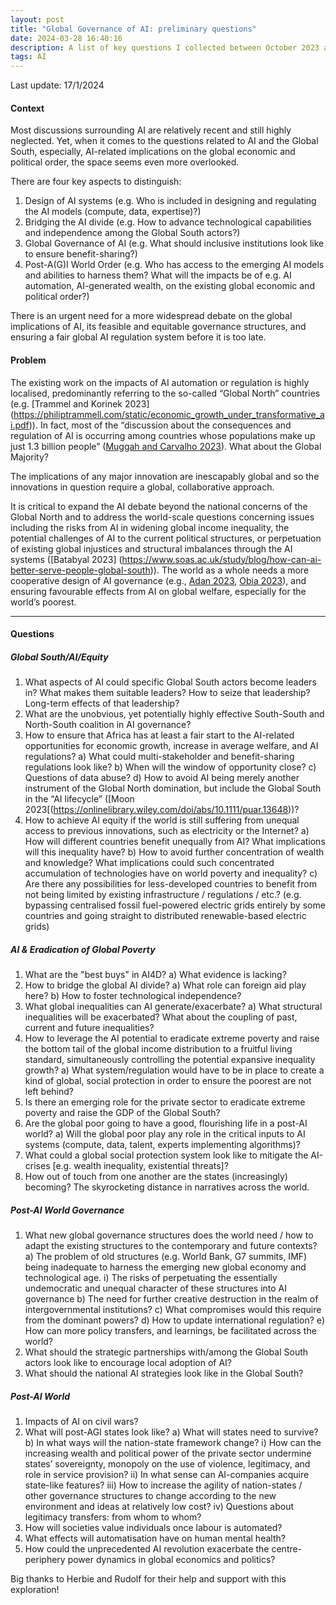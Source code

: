 ```yaml
---
layout: post
title: "Global Governance of AI: preliminary questions"
date: 2024-03-28 16:40:16
description: A list of key questions I collected between October 2023 and January 2024 after I decided to explore AI4D and global governance of AI.
tags: AI
---
```


Last update: 17/1/2024

#### Context

Most discussions surrounding AI are relatively recent and still highly neglected. Yet, when it comes to the questions related to AI and the Global South, especially, AI-related implications on the global economic and political order, the space seems even more overlooked.

There are four key aspects to distinguish:
1. Design of AI systems (e.g. Who is included in designing and regulating the AI models (compute, data, expertise)?)
2. Bridging the AI divide (e.g. How to advance technological capabilities and independence among the Global South actors?)
3. Global Governance of AI (e.g. What should inclusive institutions look like to ensure benefit-sharing?)
4. Post-A(G)I World Order (e.g. Who has access to the emerging AI models and abilities to harness them? What will the impacts be of e.g. AI automation, AI-generated wealth, on the existing global economic and political order?)

There is an urgent need for a more widespread debate on the global implications of AI, its feasible and equitable governance structures, and ensuring a fair global AI regulation system before it is too late.

#### Problem

The existing work on the impacts of AI automation or regulation is highly localised, predominantly referring to the so-called “Global North” countries (e.g. [Trammel and Korinek 2023] (https://philiptrammell.com/static/economic_growth_under_transformative_ai.pdf)). In fact, most of the “discussion about the consequences and regulation of AI is occurring among countries whose populations make up just 1.3 billion people” ([Muggah and Carvalho 2023](https://foreignpolicy.com/2023/05/29/ai-regulation-global-south-artificial-intelligence/)). What about the Global Majority?

The implications of any major innovation are inescapably global and so the innovations in question require a global, collaborative approach.

It is critical to expand the AI debate beyond the national concerns of the Global North and to address the world-scale questions concerning issues including the risks from AI in widening global income inequality, the potential challenges of AI to the current political structures, or perpetuation of existing global injustices and structural imbalances through the AI systems ([Batabyal 2023] (https://www.soas.ac.uk/study/blog/how-can-ai-better-serve-people-global-south)).
The world as a whole needs a more cooperative design of AI governance (e.g., [Adan 2023](https://www.governance.ai/post/the-case-for-including-the-global-south-in-ai-governance-conversations), [Obia 2023](https://blogs.lse.ac.uk/medialse/2023/06/13/what-can-african-countries-do-to-regulate-artificial-intelligence/)), and ensuring favourable effects from AI on global welfare, especially for the world’s poorest.

<hr>

#### Questions

##### Global South/AI/Equity

1. What aspects of AI could specific Global South actors become leaders in? What makes them suitable leaders? How to seize that leadership? Long-term effects of that leadership?
2. What are the unobvious, yet potentially highly effective South-South and North-South coalition in AI governance?
3. How to ensure that Africa has at least a fair start to the AI-related opportunities for economic growth, increase in average welfare, and AI regulations?
  a) What could multi-stakeholder and benefit-sharing regulations look like?
  b) When will the window of opportunity close?
  c) Questions of data abuse?
  d) How to avoid AI being merely another instrument of the Global North domination, but include the Global South in the “AI lifecycle” ([Moon 2023[(https://onlinelibrary.wiley.com/doi/abs/10.1111/puar.13648))?
5. How to achieve AI equity if the world is still suffering from unequal access to previous innovations, such as electricity or the Internet?
  a) How will different countries benefit unequally from AI? What implications will this inequality have?
  b) How to avoid further concentration of wealth and knowledge? What implications could such concentrated accumulation of technologies have   on world poverty and inequality?
  c) Are there any possibilities for less-developed countries to benefit from not being limited by existing infrastructure / regulations / etc.? (e.g. bypassing centralised fossil fuel-powered electric grids entirely by some countries and going straight to distributed renewable-based electric grids)

##### AI & Eradication of Global Poverty

1. What are the "best buys" in AI4D?
   a) What evidence is lacking?
2. How to bridge the global AI divide?
   a) What role can foreign aid play here?
   b) How to foster technological independence?
3. What global inequalities can AI generate/exacerbate? 
   a) What structural inequalities will be exacerbated? What about the coupling of past, current and future inequalities?
4. How to leverage the AI potential to eradicate extreme poverty and raise the bottom tail of the global income distribution to a fruitful living standard, simultaneously controlling the potential expansive inequality growth?
   a) What system/regulation would have to be in place to create a kind of global, social protection in order to ensure the poorest are not left behind?
5. Is there an emerging role for the private sector to eradicate extreme poverty and raise the GDP of the Global South?	
6. Are the global poor going to have a good, flourishing life in a post-AI world?
   a) Will the global poor play any role in the critical inputs to AI systems (compute, data, talent, experts implementing algorithms)?
7. What could a global social protection system look like to mitigate the AI-crises [e.g. wealth inequality, existential threats]?
8. How out of touch from one another are the states (increasingly) becoming? The skyrocketing distance in narratives across the world.

##### Post-AI World Governance

1. What new global governance structures does the world need / how to adapt the existing structures to the contemporary and future contexts?
  a) The problem of old structures (e.g. World Bank, G7 summits, IMF) being inadequate to harness the emerging new global economy and technological age.
  i) The risks of perpetuating the essentially undemocratic and unequal character of these structures into AI governance
  b) The need for further creative destruction in the realm of intergovernmental institutions?
  c) What compromises would this require from the dominant powers?
  d) How to update international regulation?
  e) How can more policy transfers, and learnings, be facilitated across the world?
3. What should the strategic partnerships with/among the Global South actors look like to encourage local adoption of AI?
4. What should the national AI strategies look like in the Global South?


##### Post-AI World 

1. Impacts of AI on civil wars?
2. What will post-AGI states look like?
   a) What will states need to survive?
   b) In what ways will the nation-state framework change?
   i) How can the increasing wealth and political power of the private sector undermine states’ sovereignty, monopoly on the use of       violence, legitimacy, and role in service provision?
   ii) In what sense can AI-companies acquire state-like features?
   iii) How to increase the agility of nation-states / other governance structures to change according to the new environment and ideas at   relatively low cost?
   iv) Questions about legitimacy transfers: from whom to whom?
3. How will societies value individuals once labour is automated?
4. What effects will automatisation have on human mental health?
5. How could the unprecedented AI revolution exacerbate the centre-periphery power dynamics in global economics and politics?

Big thanks to Herbie and Rudolf for their help and support with this exploration!



